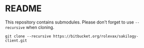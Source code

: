 # README

This repository contains submodules. 
Please don't forget to use `--recursive` when cloning. 

```
git clone --recursive https://bitbucket.org/rolevax/sakilogy-client.git
```

